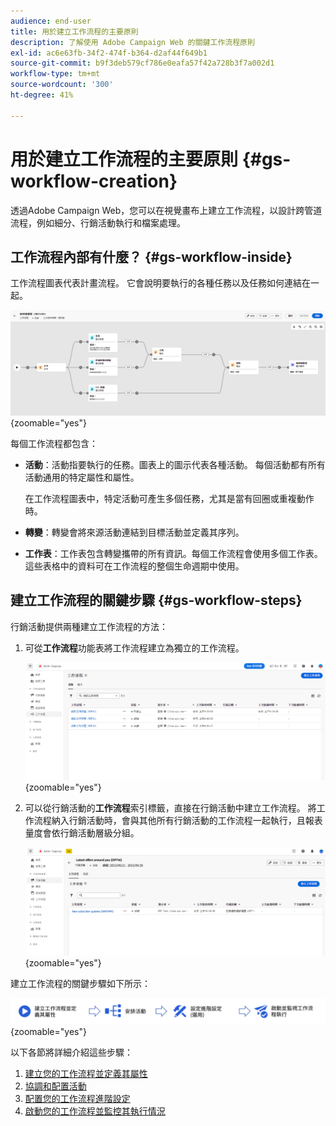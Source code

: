 ```yaml
---
audience: end-user
title: 用於建立工作流程的主要原則
description: 了解使用 Adobe Campaign Web 的關鍵工作流程原則
exl-id: ac6e63fb-34f2-474f-b364-d2af44f649b1
source-git-commit: b9f3deb579cf786e0eafa57f42a728b3f7a002d1
workflow-type: tm+mt
source-wordcount: '300'
ht-degree: 41%

---
```


# 用於建立工作流程的主要原則 {#gs-workflow-creation}

透過Adobe Campaign Web，您可以在視覺畫布上建立工作流程，以設計跨管道流程，例如細分、行銷活動執行和檔案處理。

## 工作流程內部有什麼？ {#gs-workflow-inside}

工作流程圖表代表計畫流程。 它會說明要執行的各種任務以及任務如何連結在一起。

![工作流程範例圖表，顯示任務及其連線](assets/workflow-example.png){zoomable="yes"}

每個工作流程都包含：

* **活動**：活動指要執行的任務。圖表上的圖示代表各種活動。 每個活動都有所有活動通用的特定屬性和屬性。

  在工作流程圖表中，特定活動可產生多個任務，尤其是當有回圈或重複動作時。

* **轉變**：轉變會將來源活動連結到目標活動並定義其序列。

* **工作表**：工作表包含轉變攜帶的所有資訊。每個工作流程會使用多個工作表。這些表格中的資料可在工作流程的整個生命週期中使用。

## 建立工作流程的關鍵步驟 {#gs-workflow-steps}

行銷活動提供兩種建立工作流程的方法：

1. 可從&#x200B;**工作流程**&#x200B;功能表將工作流程建立為獨立的工作流程。

   ![建立獨立工作流程的介面熒幕擷圖](assets/create-a-standalone-wf.png){zoomable="yes"}

1. 可以從行銷活動的&#x200B;**工作流程**&#x200B;索引標籤，直接在行銷活動中建立工作流程。 將工作流程納入行銷活動時，會與其他所有行銷活動的工作流程一起執行，且報表量度會依行銷活動層級分組。

   ![在行銷活動中建立工作流程的介面熒幕擷圖](assets/create-a-wf-from-a-campaign.png){zoomable="yes"}

建立工作流程的關鍵步驟如下所示：

![顯示工作流程建立程式的圖表](assets/workflow-creation-process.png){zoomable="yes"}

以下各節將詳細介紹這些步驟：

1. [建立您的工作流程並定義其屬性](create-workflow.md)
1. [協調和配置活動](orchestrate-activities.md)
1. [配置您的工作流程進階設定](workflow-settings.md)
1. [啟動您的工作流程並監控其執行情況](start-monitor-workflows.md)